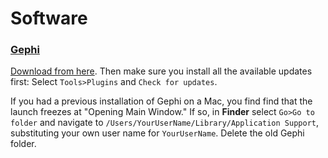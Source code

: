 # Software

### [Gephi](https://gephi.github.io/)
[Download from here](https://gephi.github.io/users/download/). Then make sure you install all the available updates first: Select `Tools>Plugins` and `Check for updates`.

If you had a previous installation of Gephi on a Mac, you find find that the launch freezes at "Opening Main Window." If so, in **Finder** select `Go>Go to folder` and navigate to `/Users/YourUserName/Library/Application Support`, substituting your own user name for `YourUserName`. Delete the old Gephi folder.







